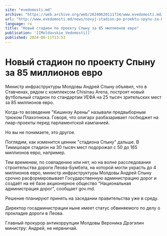 ```yaml
---
site: "evedomosti.md"
archive: "https://web.archive.org/web/20240620111734/www.evedomosti.md/news/novyj-stadion-po-proektu-spynu-za-85-millionov-evro"
url: "http://www.evedomosti.md/news/novyj-stadion-po-proektu-spynu-za-85-millionov-evro"
language: ru
title: "Новый стадион по проекту Спыну за 85 миллионов евро"
publication: '[[Moldavskie Vedomosti]]'
published: 2024-06-11T13:53
---
```


# Новый стадион по проекту Спыну за 85 миллионов евро

Министр инфраструктуры Молдовы Андрей Спыну объявил, что в Ставченах, рядом с комплексом Chisinau Arena, построят новый футбольный стадион по стандартам УЕФА на 25 тысяч зрительских мест за 85 миллионов евро.

Когда-то возведение "Кишинэу Арены" называли предвыборным трюком Плахотнюка. Говоря, что олигарх разбазаривает госбюджет на пиар-проекты перед парламентской кампанией.

Но вы не понимаете, это другое.

Поглядим, как изменится ценник "стадиона Спыну" дальше. В Тимишоаре стадион на 30 тысяч мест подорожал с 50 до 165 миллионов евро, например.

Тем временем, по совпадению или нет, но на волне расследования строительства дороги Леова-Бумбэта, на которой могли украсть до 4 миллионов евро, министр инфраструктуры Молдовы Андрей Спыну срочно расформировывает Государственную администрацию дорог и создаёт на её базе акционерное общество "Национальная администрация дорог", сообщает gov.md.

Решение планируют принять на заседании правительства уже в среду.

Директор госадминистрации ныне имеет статус обвиняемого по делу о прокладке дороги в Леова.

Главный прокурор антикоррупции Молдовы Вероника Дрэгэлин министру: Андрей, не нервничай.